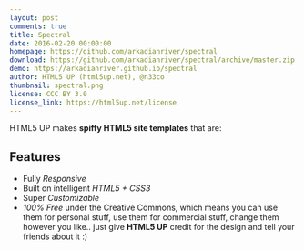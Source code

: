 ```yaml
---
layout: post
comments: true
title: Spectral
date: 2016-02-20 00:00:00
homepage: https://github.com/arkadianriver/spectral
download: https://github.com/arkadianriver/spectral/archive/master.zip
demo: https://arkadianriver.github.io/spectral
author: HTML5 UP (html5up.net), @n33co
thumbnail: spectral.png
license: CCC BY 3.0
license_link: https://html5up.net/license
---
```


HTML5 UP makes **spiffy HTML5 site templates** that are:

## Features

* Fully _Responsive_
* Built on intelligent _HTML5 + CSS3_
* Super _Customizable_
* _100% Free_ under the Creative Commons, which means you can use them for personal stuff, use them for commercial stuff, change them however you like.. just give **HTML5 UP** credit for the design and tell your friends about it :)
